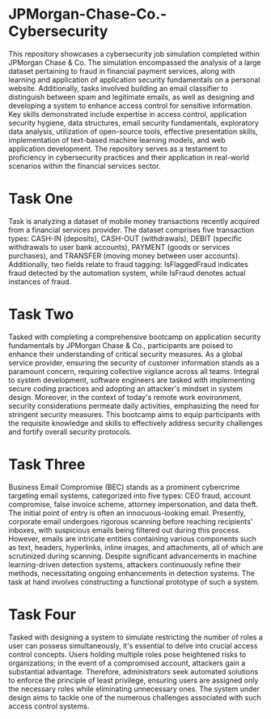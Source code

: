 # JPMorgan-Chase-Co.-Cybersecurity

This repository showcases a cybersecurity job simulation completed within JPMorgan Chase & Co. The simulation encompassed the analysis of a large dataset pertaining to fraud in financial payment services, along with learning and application of application security fundamentals on a personal website. Additionally, tasks involved building an email classifier to distinguish between spam and legitimate emails, as well as designing and developing a system to enhance access control for sensitive information. Key skills demonstrated include expertise in access control, application security hygiene, data structures, email security fundamentals, exploratory data analysis, utilization of open-source tools, effective presentation skills, implementation of text-based machine learning models, and web application development. The repository serves as a testament to proficiency in cybersecurity practices and their application in real-world scenarios within the financial services sector. 

# Task One

Task is analyzing a dataset of mobile money transactions recently acquired from a financial services provider. The dataset comprises five transaction types: CASH-IN (deposits), CASH-OUT (withdrawals), DEBIT (specific withdrawals to user bank accounts), PAYMENT (goods or services purchases), and TRANSFER (moving money between user accounts). Additionally, two fields relate to fraud tagging: IsFlaggedFraud indicates fraud detected by the automation system, while IsFraud denotes actual instances of fraud. 

# Task Two

Tasked with completing a comprehensive bootcamp on application security fundamentals by JPMorgan Chase & Co., participants are poised to enhance their understanding of critical security measures. As a global service provider, ensuring the security of customer information stands as a paramount concern, requiring collective vigilance across all teams. Integral to system development, software engineers are tasked with implementing secure coding practices and adopting an attacker's mindset in system design. Moreover, in the context of today's remote work environment, security considerations permeate daily activities, emphasizing the need for stringent security measures. This bootcamp aims to equip participants with the requisite knowledge and skills to effectively address security challenges and fortify overall security protocols.

# Task Three

Business Email Compromise (BEC) stands as a prominent cybercrime targeting email systems, categorized into five types: CEO fraud, account compromise, false invoice scheme, attorney impersonation, and data theft. The initial point of entry is often an innocuous-looking email. Presently, corporate email undergoes rigorous scanning before reaching recipients' inboxes, with suspicious emails being filtered out during this process. However, emails are intricate entities containing various components such as text, headers, hyperlinks, inline images, and attachments, all of which are scrutinized during scanning. Despite significant advancements in machine learning-driven detection systems, attackers continuously refine their methods, necessitating ongoing enhancements in detection systems. The task at hand involves constructing a functional prototype of such a system.

# Task Four

Tasked with designing a system to simulate restricting the number of roles a user can possess simultaneously, it's essential to delve into crucial access control concepts. Users holding multiple roles pose heightened risks to organizations; in the event of a compromised account, attackers gain a substantial advantage. Therefore, administrators seek automated solutions to enforce the principle of least privilege, ensuring users are assigned only the necessary roles while eliminating unnecessary ones. The system under design aims to tackle one of the numerous challenges associated with such access control systems.
